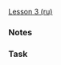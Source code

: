 [Lesson 3 (ru)](https://proproprogs.ru/python_oop/rezhimy-dostupa-gettery-i-settery)

### Notes

### Task

